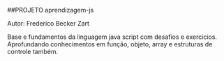 ##PROJETO aprendizagem-js

Autor: Frederico Becker Zart

Base e fundamentos da linguagem java script com desafios e exercicios.
Aprofundando conhecimentos em função, objeto, array e estruturas de controle também.
